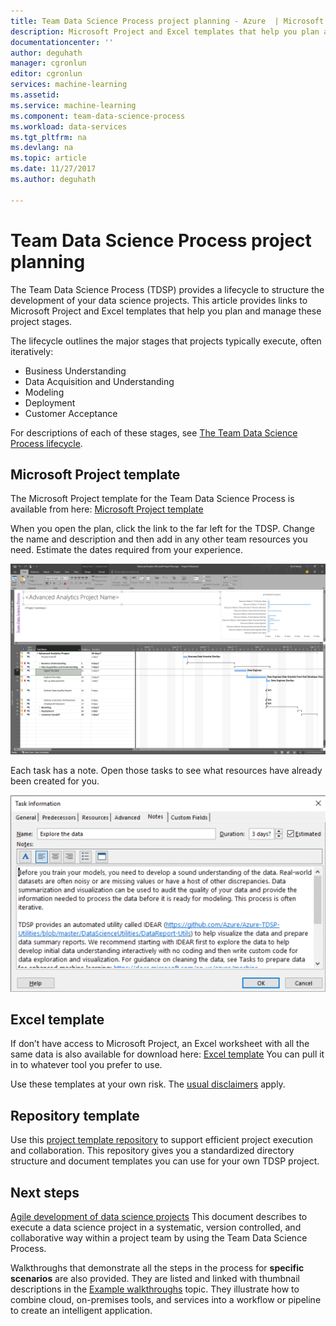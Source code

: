 ```yaml
---
title: Team Data Science Process project planning - Azure  | Microsoft Docs
description: Microsoft Project and Excel templates that help you plan and manage data science projects.
documentationcenter: ''
author: deguhath
manager: cgronlun
editor: cgronlun
services: machine-learning
ms.assetid: 
ms.service: machine-learning
ms.component: team-data-science-process
ms.workload: data-services
ms.tgt_pltfrm: na
ms.devlang: na
ms.topic: article
ms.date: 11/27/2017
ms.author: deguhath

---
```


# Team Data Science Process project planning

The Team Data Science Process (TDSP) provides a lifecycle to structure the development of your data science projects. This article provides links to Microsoft Project and Excel templates that help you plan and manage these project stages.

The lifecycle outlines the major stages that projects typically execute, often iteratively:

- Business Understanding
- Data Acquisition and Understanding
- Modeling
- Deployment
- Customer Acceptance

For descriptions of each of these stages, see [The Team Data Science Process lifecycle](https://docs.microsoft.com/azure/machine-learning/team-data-science-process/lifecycle).

 
## Microsoft Project template

The Microsoft Project template for the Team Data Science Process is available from here: [Microsoft Project template](https://github.com/Azure/Azure-MachineLearning-DataScience/blob/master/Team-Data-Science-Process/Project-Planning-and-Governance/Advanced%20Analytics%20Microsoft%20Project%20Plan.mpp) 

When you open the plan, click the link to the far left for the TDSP. Change the name and description and then add in any other team resources you need. Estimate the dates required from your experience.

![1](./media/team-data-science-process-project-templates/ms-project-templates.png)

Each task has a note. Open those tasks to see what resources have already been created for you.

![2](./media/team-data-science-process-project-templates/ms-project-template-task.png)


## Excel template

If don’t have access to Microsoft Project, an Excel worksheet with all the same data is also available for download here: [Excel template](https://github.com/Azure/Azure-MachineLearning-DataScience/blob/master/Team-Data-Science-Process/Project-Planning-and-Governance/Advanced%20Analytics%20Microsoft%20Project%20Plan.xlsx)
You can pull it in to whatever tool you prefer to use.

Use these templates at your own risk. The [usual disclaimers](https://www.gnu.org/licenses/gpl-3.0.en.html) apply.

## Repository template

Use this [project template repository](https://github.com/Azure/Azure-TDSP-ProjectTemplate) to support efficient project execution and collaboration. This repository gives you a standardized directory structure and document templates you can use for your own TDSP project.

## Next steps

[Agile development of data science projects](agile-development.md) This document describes to execute a data science project in a systematic, version controlled, and collaborative way within a project team by using the Team Data Science Process.

Walkthroughs that demonstrate all the steps in the process for **specific scenarios** are also provided. They are listed and linked with thumbnail descriptions in the [Example walkthroughs](walkthroughs.md) topic. They illustrate how to combine cloud, on-premises tools, and services into a workflow or pipeline to create an intelligent application. 

